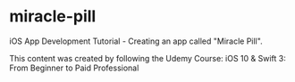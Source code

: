 # miracle-pill
iOS App Development Tutorial - Creating an app called "Miracle Pill".

This content was created by following the Udemy Course: iOS 10 & Swift 3: From Beginner to Paid Professional

